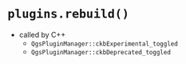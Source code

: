 
# `plugins.rebuild()`

- called by C++
    - `QgsPluginManager::ckbExperimental_toggled`
    - `QgsPluginManager::ckbDeprecated_toggled`
